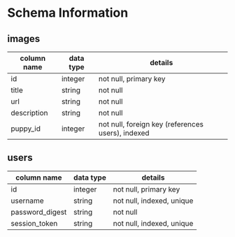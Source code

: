 # Schema Information

## images
column name | data type | details
------------|-----------|-----------------------
id          | integer   | not null, primary key
title       | string    | not null
url         | string    | not null
description | string    | not null
puppy_id    | integer   | not null, foreign key (references users), indexed


## users
column name     | data type | details
----------------|-----------|-----------------------
id              | integer   | not null, primary key
username        | string    | not null, indexed, unique
password_digest | string    | not null
session_token   | string    | not null, indexed, unique
